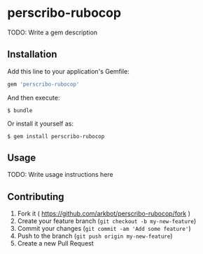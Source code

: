 # perscribo-rubocop

TODO: Write a gem description

## Installation

Add this line to your application's Gemfile:

```ruby
gem 'perscribo-rubocop'
```

And then execute:

    $ bundle

Or install it yourself as:

    $ gem install perscribo-rubocop

## Usage

TODO: Write usage instructions here

## Contributing

1. Fork it ( https://github.com/arkbot/perscribo-rubocop/fork )
2. Create your feature branch (`git checkout -b my-new-feature`)
3. Commit your changes (`git commit -am 'Add some feature'`)
4. Push to the branch (`git push origin my-new-feature`)
5. Create a new Pull Request
